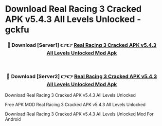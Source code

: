 # Download Real Racing 3 Cracked APK v5.4.3 All Levels Unlocked - gckfu



<div align="center">
<h3>🔴 Download [Server1] 👉👉 <a href="https://momento.my/?title=Real_Racing_3_Cracked_APK_v5.4.3_All_Levels_Unlocked">Real Racing 3 Cracked APK v5.4.3 All Levels Unlocked Mod Apk</a></h3><br>

<h3>🔴 Download [Server2] 👉👉 <a href="https://momento.my/?title=Real_Racing_3_Cracked_APK_v5.4.3_All_Levels_Unlocked">Real Racing 3 Cracked APK v5.4.3 All Levels Unlocked Mod Apk</a></h3>
</div>



Download Real Racing 3 Cracked APK v5.4.3 All Levels Unlocked 

Free APK MOD Real Racing 3 Cracked APK v5.4.3 All Levels Unlocked 

Download Real Racing 3 Cracked APK v5.4.3 All Levels Unlocked Mod For Android
